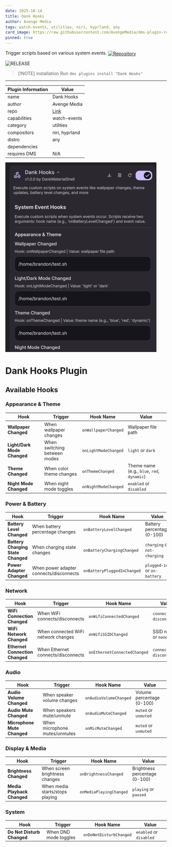 ```yaml
---
date: 2025-10-14
title: Dank Hooks
author: Avenge Media
tags: watch-events, utilities, niri, hyprland, any
card_image: https://raw.githubusercontent.com/AvengeMedia/dms-plugin-registry/master/assets/dank-hooks.png
pinned: true
---
```


Trigger scripts based on various system events. <a href="https://github.com/AvengeMedia/dms-plugins" target="_blank" rel="noopener noreferrer"><img src="./static/repo-icon.png" alt="Repository" style="vertical-align: middle; height: 24px;"></a>


![RELEASE](https://img.shields.io/badge/dynamic/json?url=https%3A%2F%2Fraw.githubusercontent.com%2FAvengeMedia%2Fdms-plugins%2Fmain%2FDankHooks%2Fplugin.json&query=version&style=for-the-badge&label=RELEASE&labelColor=101418&color=9ccbfb)

> [!NOTE] installation
> Run `dms plugins install "Dank Hooks"`

---

| Plugin Information                 | Value                                         |
| ---------------------------------- | --------------------------------------------- |
| name                               | Dank Hooks                             |
| author                             | Avenge Media                           |
| repo                               | [Link](https://github.com/AvengeMedia/dms-plugins)                     |
| capabilities                       | watch-events        |
| category                           | utilities                         |
| compositors                        | niri, hyprland         |
| distro                             | any              |
| dependencies                       |         |
| requires DMS                       | N/A                     |


![Dank Hooks Screenshot](https://raw.githubusercontent.com/AvengeMedia/dms-plugin-registry/master/assets/dank-hooks.png)

# Dank Hooks Plugin

## Available Hooks

### Appearance & Theme

| Hook | Trigger | Hook Name | Value |
|------|---------|-----------|-------|
| **Wallpaper Changed** | When wallpaper changes | `onWallpaperChanged` | Wallpaper file path |
| **Light/Dark Mode Changed** | When switching between modes | `onLightModeChanged` | `light` or `dark` |
| **Theme Changed** | When color theme changes | `onThemeChanged` | Theme name (e.g., `blue`, `red`, `dynamic`) |
| **Night Mode Changed** | When night mode toggles | `onNightModeChanged` | `enabled` or `disabled` |

### Power & Battery

| Hook | Trigger | Hook Name | Value |
|------|---------|-----------|-------|
| **Battery Level Changed** | When battery percentage changes | `onBatteryLevelChanged` | Battery percentage (0-100) |
| **Battery Charging State Changed** | When charging state changes | `onBatteryChargingChanged` | `charging` or `not-charging` |
| **Power Adapter Changed** | When power adapter connects/disconnects | `onBatteryPluggedInChanged` | `plugged-in` or `on-battery` |

### Network

| Hook | Trigger | Hook Name | Value |
|------|---------|-----------|-------|
| **WiFi Connection Changed** | When WiFi connects/disconnects | `onWifiConnectedChanged` | `connected` or `disconnected` |
| **WiFi Network Changed** | When connected WiFi network changes | `onWifiSSIDChanged` | SSID name or `none` |
| **Ethernet Connection Changed** | When Ethernet connects/disconnects | `onEthernetConnectedChanged` | `connected` or `disconnected` |

### Audio

| Hook | Trigger | Hook Name | Value |
|------|---------|-----------|-------|
| **Audio Volume Changed** | When speaker volume changes | `onAudioVolumeChanged` | Volume percentage (0-100) |
| **Audio Mute Changed** | When speakers mute/unmute | `onAudioMuteChanged` | `muted` or `unmuted` |
| **Microphone Mute Changed** | When microphone mutes/unmutes | `onMicMuteChanged` | `muted` or `unmuted` |

### Display & Media

| Hook | Trigger | Hook Name | Value |
|------|---------|-----------|-------|
| **Brightness Changed** | When screen brightness changes | `onBrightnessChanged` | Brightness percentage (0-100) |
| **Media Playback Changed** | When media starts/stops playing | `onMediaPlayingChanged` | `playing` or `paused` |

### System

| Hook | Trigger | Hook Name | Value |
|------|---------|-----------|-------|
| **Do Not Disturb Changed** | When DND mode toggles | `onDoNotDisturbChanged` | `enabled` or `disabled` |

